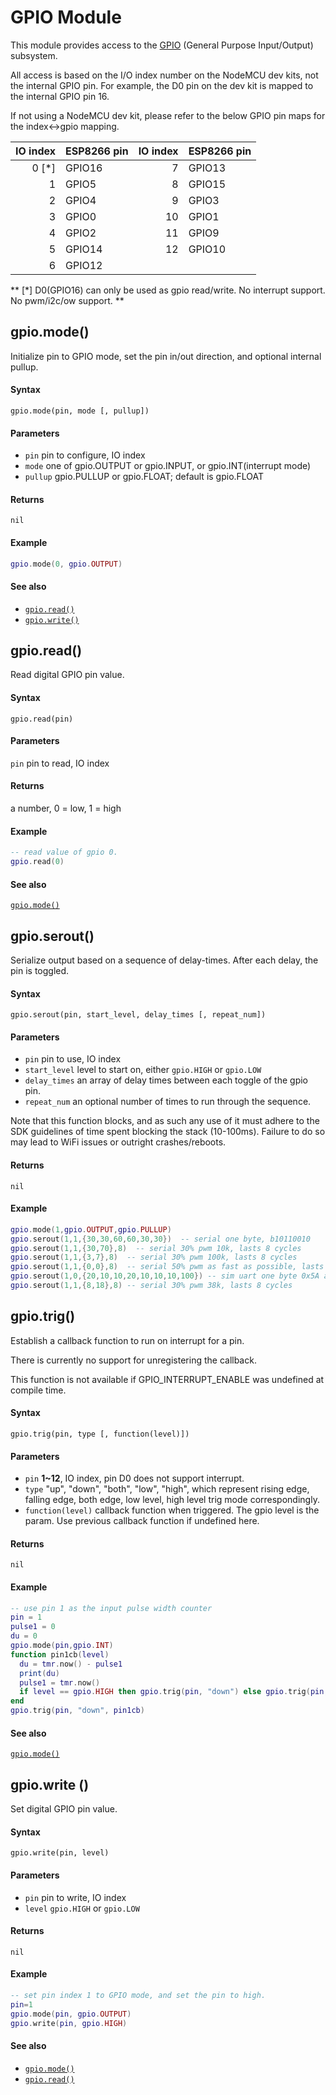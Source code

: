 # GPIO Module

This module provides access to the [GPIO](https://en.wikipedia.org/wiki/General-purpose_input/output) (General Purpose Input/Output) subsystem.

All access is based on the I/O index number on the NodeMCU dev kits, not the internal GPIO pin. For example, the D0 pin on the dev kit is mapped to the internal GPIO pin 16.

If not using a NodeMCU dev kit, please refer to the below GPIO pin maps for the index↔gpio mapping.

| IO index | ESP8266 pin | IO index | ESP8266 pin |
|---------:|:------------|---------:|:------------|
|    0 [*] | GPIO16      |        7 | GPIO13      |
|        1 | GPIO5       |        8 | GPIO15      |
|        2 | GPIO4       |        9 | GPIO3       |
|        3 | GPIO0       |       10 | GPIO1       |
|        4 | GPIO2       |       11 | GPIO9       |
|        5 | GPIO14      |       12 | GPIO10      |
|        6 | GPIO12      |          |             |

** [*] D0(GPIO16) can only be used as gpio read/write. No interrupt support. No pwm/i2c/ow support. **


## gpio.mode()

Initialize pin to GPIO mode, set the pin in/out direction, and optional internal pullup.

#### Syntax
`gpio.mode(pin, mode [, pullup])`

#### Parameters
- `pin` pin to configure, IO index
- `mode` one of gpio.OUTPUT or gpio.INPUT, or gpio.INT(interrupt mode)
- `pullup` gpio.PULLUP or gpio.FLOAT; default is gpio.FLOAT

#### Returns
`nil`

#### Example
```lua
gpio.mode(0, gpio.OUTPUT)
```
#### See also
- [`gpio.read()`](#gpioread)
- [`gpio.write()`](#gpiowrite)

## gpio.read()

Read digital GPIO pin value.

#### Syntax
`gpio.read(pin)`

#### Parameters
`pin` pin to read, IO index

#### Returns
a number, 0 = low, 1 = high

#### Example
```lua
-- read value of gpio 0.
gpio.read(0)
```
#### See also
[`gpio.mode()`](#gpiomode)

## gpio.serout()

Serialize output based on a sequence of delay-times. After each delay, the pin is toggled.

#### Syntax
`gpio.serout(pin, start_level, delay_times [, repeat_num])`

#### Parameters
- `pin`  pin to use, IO index
- `start_level` level to start on, either `gpio.HIGH` or `gpio.LOW`
- `delay_times` an array of delay times between each toggle of the gpio pin.
- `repeat_num` an optional number of times to run through the sequence.

Note that this function blocks, and as such any use of it must adhere to the SDK guidelines of time spent blocking the stack (10-100ms). Failure to do so may lead to WiFi issues or outright crashes/reboots.

#### Returns
`nil`

#### Example
```lua
gpio.mode(1,gpio.OUTPUT,gpio.PULLUP)
gpio.serout(1,1,{30,30,60,60,30,30})  -- serial one byte, b10110010
gpio.serout(1,1,{30,70},8)  -- serial 30% pwm 10k, lasts 8 cycles
gpio.serout(1,1,{3,7},8)  -- serial 30% pwm 100k, lasts 8 cycles
gpio.serout(1,1,{0,0},8)  -- serial 50% pwm as fast as possible, lasts 8 cycles
gpio.serout(1,0,{20,10,10,20,10,10,10,100}) -- sim uart one byte 0x5A at about 100kbps
gpio.serout(1,1,{8,18},8) -- serial 30% pwm 38k, lasts 8 cycles
```

## gpio.trig()

Establish a callback function to run on interrupt for a pin.

There is currently no support for unregistering the callback.

This function is not available if GPIO_INTERRUPT_ENABLE was undefined at compile time.

#### Syntax
`gpio.trig(pin, type [, function(level)])`

#### Parameters
- `pin` **1~12**, IO index, pin D0 does not support interrupt.
- `type` "up", "down", "both", "low", "high", which represent rising edge, falling edge, both edge, low level, high level trig mode correspondingly.
- `function(level)` callback function when triggered. The gpio level is the param. Use previous callback function if undefined here.

#### Returns
`nil`

#### Example

```lua
-- use pin 1 as the input pulse width counter
pin = 1
pulse1 = 0
du = 0
gpio.mode(pin,gpio.INT)
function pin1cb(level)
  du = tmr.now() - pulse1
  print(du)
  pulse1 = tmr.now()
  if level == gpio.HIGH then gpio.trig(pin, "down") else gpio.trig(pin, "up") end
end
gpio.trig(pin, "down", pin1cb)

```
#### See also
[`gpio.mode()`](#gpiomode)

## gpio.write ()

Set digital GPIO pin value.

#### Syntax
`gpio.write(pin, level)`

#### Parameters
- `pin` pin to write, IO index
- `level` `gpio.HIGH` or `gpio.LOW`

#### Returns
`nil`

#### Example
```lua
-- set pin index 1 to GPIO mode, and set the pin to high.
pin=1
gpio.mode(pin, gpio.OUTPUT)
gpio.write(pin, gpio.HIGH)
```
#### See also
- [`gpio.mode()`](#gpiomode)
- [`gpio.read()`](#gpioread)
